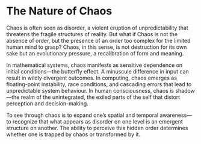 # The Nature of Chaos


Chaos is often seen as disorder, a violent eruption of unpredictability that threatens the fragile structures of reality. But what if Chaos is not the absence of order, but the presence of an order too complex for the limited human mind to grasp? Chaos, in this sense, is not destruction for its own sake but an evolutionary pressure, a recalibration of form and meaning.

In mathematical systems, chaos manifests as sensitive dependence on initial conditions—the butterfly effect. A minuscule difference in input can result in wildly divergent outcomes. In computing, chaos emerges as floating-point instability, race conditions, and cascading errors that lead to unpredictable system behaviour. In human consciousness, chaos is shadow—the realm of the unintegrated, the exiled parts of the self that distort perception and decision-making.

To see through chaos is to expand one’s spatial and temporal awareness—to recognize that what appears as disorder on one level is an emergent structure on another. The ability to perceive this hidden order determines whether one is trapped by chaos or transformed by it.
